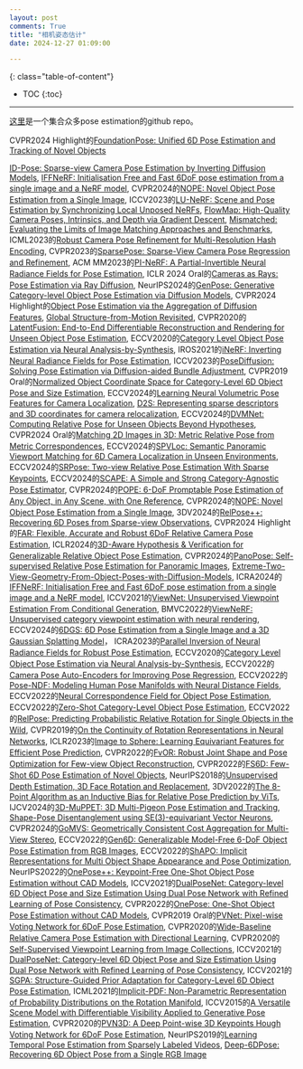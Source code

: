 ```yaml
---
layout: post
comments: True
title: "相机姿态估计"
date: 2024-12-27 01:09:00

---
```


<!--more-->

{: class="table-of-content"}
* TOC
{:toc}

---

[这里](https://github.com/Jianqiuer/Awesome6DPoseEstimation)是一个集合众多pose estimation的github repo。

CVPR2024 Highlight的[FoundationPose: Unified 6D Pose Estimation and Tracking of Novel Objects](https://nvlabs.github.io/FoundationPose/)

[ID-Pose: Sparse-view Camera Pose Estimation by Inverting Diffusion Models](https://xt4d.github.io/id-pose-web/), [IFFNeRF: Initialisation Free and Fast 6DoF pose estimation from a single image and a NeRF model](https://mbortolon97.github.io/iffnerf/), CVPR2024的[NOPE: Novel Object Pose Estimation from a Single Image](https://github.com/nv-nguyen/nope), ICCV2023的[LU-NeRF: Scene and Pose Estimation by Synchronizing Local Unposed NeRFs](https://people.cs.umass.edu/~zezhoucheng/lu-nerf/), [FlowMap: High-Quality Camera Poses, Intrinsics, and Depth via Gradient Descent](https://cameronosmith.github.io/flowmap/), [Mismatched: Evaluating the Limits of Image Matching Approaches and Benchmarks](https://github.com/surgical-vision/colmap-match-converter), ICML2023的[Robust Camera Pose Refinement for Multi-Resolution Hash Encoding](https://openreview.net/pdf?id=O7lWozCqjT), CVPR2023的[SparsePose: Sparse-View Camera Pose Regression and Refinement](https://sparsepose.github.io/), ACM MM2023的[PI-NeRF: A Partial-Invertible Neural Radiance Fields for Pose Estimation](https://dl.acm.org/doi/pdf/10.1145/3581783.3612590), ICLR 2024 Oral的[Cameras as Rays: Pose Estimation via Ray Diffusion](https://jasonyzhang.com/RayDiffusion/), NeurIPS2024的[GenPose: Generative Category-level Object Pose Estimation via Diffusion Models](https://sites.google.com/view/genpose), CVPR2024 Highlight的[Object Pose Estimation via the Aggregation of Diffusion Features](https://github.com/Tianfu18/diff-feats-pose), [Global Structure-from-Motion Revisited](https://lpanaf.github.io/eccv24_glomap/), CVPR2020的[LatentFusion: End-to-End Differentiable Reconstruction and Rendering for Unseen Object Pose Estimation](https://github.com/NVlabs/latentfusion?tab=readme-ov-file), ECCV2020的[Category Level Object Pose Estimation via Neural Analysis-by-Synthesis](https://github.com/xuchen-ethz/neural_object_fitting), IROS2021的[iNeRF: Inverting Neural Radiance Fields for Pose Estimation](https://yenchenlin.me/inerf/), ICCV2023的[PoseDiffusion: Solving Pose Estimation via Diffusion-aided Bundle Adjustment](https://posediffusion.github.io/), CVPR2019 Oral的[Normalized Object Coordinate Space for Category-Level 6D Object Pose and Size Estimation](https://geometry.stanford.edu/projects/NOCS_CVPR2019/), ECCV2024的[Learning Neural Volumetric Pose Features for Camera Localization](https://gujiaqivadin.github.io/posemap/#), [D2S: Representing sparse descriptors and 3D coordinates for camera relocalization](https://thpjp.github.io/d2s/), ECCV2024的[DVMNet: Computing Relative Pose for Unseen Objects Beyond Hypotheses](https://sailor-z.github.io/projects/CVPR2024_DVMNet.html), CVPR2024 Oral的[Matching 2D Images in 3D: Metric Relative Pose from Metric Correspondences](https://nianticlabs.github.io/mickey/), ECCV2024的[SPVLoc: Semantic Panoramic Viewport Matching for 6D Camera Localization in Unseen Environments](https://fraunhoferhhi.github.io/spvloc/), ECCV2024的[SRPose: Two-view Relative Pose Estimation With Sparse Keypoints](https://frickyinn.github.io/srpose/), ECCV2024的[SCAPE: A Simple and Strong Category-Agnostic Pose Estimator](https://github.com/tiny-smart/SCAPE), CVPR2024的[POPE: 6-DoF Promptable Pose Estimation of Any Object, in Any Scene, with One Reference](https://paulpanwang.github.io/POPE/), CVPR2024的[NOPE: Novel Object Pose Estimation from a Single Image](https://github.com/nv-nguyen/nope?tab=readme-ov-file), 3DV2024的[RelPose++: Recovering 6D Poses from Sparse-view Observations](https://amyxlase.github.io/relpose-plus-plus/), CVPR2024 Highlight的[FAR: Flexible, Accurate and Robust 6DoF Relative Camera Pose Estimation](https://crockwell.github.io/far/), ICLR2024的[3D-Aware Hypothesis & Verification for Generalizable Relative Object Pose Estimation](https://sailor-z.github.io/projects/ICLR2024_3DAHV.html), CVPR2024的[PanoPose: Self-supervised Relative Pose Estimation for Panoramic Images](https://openaccess.thecvf.com/content/CVPR2024/papers/Tu_PanoPose_Self-supervised_Relative_Pose_Estimation_for_Panoramic_Images_CVPR_2024_paper.pdf), [Extreme-Two-View-Geometry-From-Object-Poses-with-Diffusion-Models](https://github.com/scy639/Extreme-Two-View-Geometry-From-Object-Poses-with-Diffusion-Models), ICRA2024的[IFFNeRF: Initialisation Free and Fast 6DoF pose estimation from a single image and a NeRF model](https://mbortolon97.github.io/iffnerf/), ICCV2021的[ViewNet: Unsupervised Viewpoint Estimation From Conditional Generation](https://github.com/omariott/viewnet), BMVC2022的[ViewNeRF: Unsupervised category viewpoint estimation with neural rendering](https://github.com/omariott/viewnerf), ECCV2024的[6DGS: 6D Pose Estimation from a Single Image and a 3D Gaussian Splatting Model](https://mbortolon97.github.io/6dgs/)， ICRA2023的[Parallel Inversion of Neural Radiance Fields for Robust Pose Estimation](https://pnerfp.github.io/), ECCV2020的[Category Level Object Pose Estimation via Neural Analysis-by-Synthesis](https://github.com/xuchen-ethz/neural_object_fitting?tab=readme-ov-file), ECCV2022的[Camera Pose Auto-Encoders for Improving Pose Regression](https://github.com/yolish/camera-pose-auto-encoders), ECCV2022的[Pose-NDF: Modeling Human Pose Manifolds with Neural Distance Fields](https://virtualhumans.mpi-inf.mpg.de/posendf/), ECCV2022的[Neural Correspondence Field for Object Pose Estimation](https://linhuang17.github.io/NCF/), ECCV2022的[Zero-Shot Category-Level Object Pose Estimation](https://github.com/applied-ai-lab/zero-shot-pose), ECCV2022的[RelPose: Predicting Probabilistic Relative Rotation for Single Objects in the Wild](https://jasonyzhang.com/relpose/), CVPR2019的[On the Continuity of Rotation Representations in Neural Networks](https://zhouyisjtu.github.io/project_rotation/rotation.html), ICLR2023的[Image to Sphere: Learning Equivariant Features for Efficient Pose Prediction](https://dmklee.github.io/image2sphere/), CVPR2022的[FvOR: Robust Joint Shape and Pose Optimization for Few-view Object Reconstruction](https://github.com/zhenpeiyang/FvOR), CVPR2022的[FS6D: Few-Shot 6D Pose Estimation of Novel Objects](https://github.com/ethnhe/FS6D-PyTorch?tab=readme-ov-file), NeurIPS2018的[Unsupervised Depth Estimation, 3D Face Rotation and Replacement](https://github.com/joelmoniz/DepthNets/tree/master), 3DV2022的[The 8-Point Algorithm as an Inductive Bias for Relative Pose Prediction by ViTs](https://crockwell.github.io/rel_pose/), IJCV2024的[3D-MuPPET: 3D Multi-Pigeon Pose Estimation and Tracking](https://github.com/alexhang212/3D-MuPPET?tab=readme-ov-file), [Shape-Pose Disentanglement using SE(3)-equivariant Vector Neurons](https://github.com/orenkatzir/VN-SPD), CVPR2024的[GoMVS: Geometrically Consistent Cost Aggregation for Multi-View Stereo](https://wuuu3511.github.io/gomvs/), ECCV2022的[Gen6D: Generalizable Model-Free 6-DoF Object Pose Estimation from RGB Images](https://liuyuan-pal.github.io/Gen6D/), ECCV2022的[ShAPO: Implicit Representations for Multi Object Shape Appearance and Pose Optimization](https://zubair-irshad.github.io/projects/ShAPO.html), NeurIPS2022的[OnePose++: Keypoint-Free One-Shot Object Pose Estimation without CAD Models](https://zju3dv.github.io/onepose_plus_plus/), ICCV2021的[DualPoseNet: Category-level 6D Object Pose and Size Estimation Using Dual Pose Network with Refined Learning of Pose Consistency](https://github.com/Gorilla-Lab-SCUT/DualPoseNet), CVPR2022的[OnePose: One-Shot Object Pose Estimation without CAD Models](https://zju3dv.github.io/onepose/), CVPR2019 Oral的[PVNet: Pixel-wise Voting Network for 6DoF Pose Estimation](https://zju3dv.github.io/pvnet/), CVPR2020的[Wide-Baseline Relative Camera Pose Estimation with Directional Learning](https://github.com/arthurchen0518/DirectionNet), CVPR2020的[Self-Supervised Viewpoint Learning from Image Collections](https://github.com/NVlabs/SSV), ICCV2021的[DualPoseNet: Category-level 6D Object Pose and Size Estimation Using Dual Pose Network with Refined Learning of Pose Consistency](https://github.com/Gorilla-Lab-SCUT/DualPoseNet), ICCV2021的[SGPA: Structure-Guided Prior Adaptation for Category-Level 6D Object Pose Estimation](https://github.com/ck-kai/SGPA), ICML2021的[Implicit-PDF: Non-Parametric Representation of Probability Distributions on the Rotation Manifold](https://implicit-pdf.github.io/), ICCV2015的[A Versatile Scene Model with Differentiable Visibility Applied to Generative Pose Estimation](https://vcai.mpi-inf.mpg.de/projects/DiffVis/), CVPR2020的[PVN3D: A Deep Point-wise 3D Keypoints Hough Voting Network for 6DoF Pose Estimation](https://github.com/ethnhe/PVN3D), NeurIPS2019的[Learning Temporal Pose Estimation from Sparsely Labeled Videos](https://github.com/facebookresearch/PoseWarper), [Deep-6DPose: Recovering 6D Object Pose from a Single RGB Image](https://github.com/ryohachiuma/Deep-6dPose)
